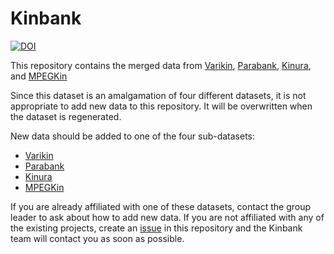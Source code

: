 Kinbank
============================


[![DOI](https://zenodo.org/badge/224288379.svg)](https://zenodo.org/badge/latestdoi/224288379)


This repository contains the merged data from [Varikin](https://github.com/SamPassmore/kinbank), [Parabank](https://github.com/parabank/parabank-kinship-data), [Kinura](https://github.com/kinbank/kinura), and [MPEGKin](https://github.com/kinbank/goeldi)

Since this dataset is an amalgamation of four different datasets, it is not appropriate to add new data to this repository. It will be overwritten when the dataset is regenerated. 

New data should be added to one of the four sub-datasets:
* [Varikin](https://github.com/kinbank/varikin)
* [Parabank](https://github.com/kinbank/parabank)
* [Kinura](https://github.com/kinbank/kinura)
* [MPEGKin](https://github.com/kinbank/goeldi)

If you are already affiliated with one of these datasets, contact the group leader to ask about how to add new data. 
If you are not affiliated with any of the existing projects, create an [issue](https://github.com/kinbank/kinbank/issues) in this repository and the Kinbank team will contact you as soon as possible. 
